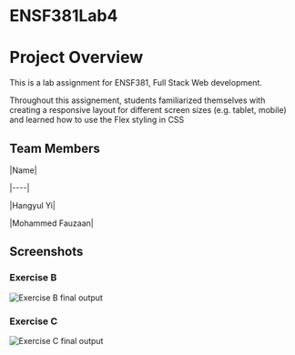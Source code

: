 # ENSF381Lab4
# Project Overview 

This is a lab assignment for ENSF381, Full Stack Web development. 

Throughout this assignement, students familiarized themselves with creating a responsive layout for different screen sizes (e.g. tablet, mobile) and learned how to use the Flex styling in CSS 

 

## Team Members 

|Name| 

|----| 

|Hangyul Yi| 

|Mohammed Fauzaan| 

 

## Screenshots 

 

### Exercise B 

![Exercise B final output](./ExerciseB.gif) 

 

### Exercise C 

![Exercise C final output](./ExerciseC.gif) 